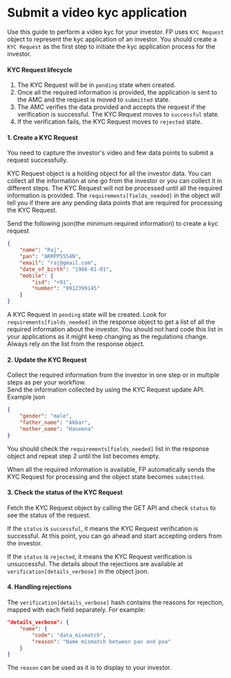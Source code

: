 # Submit a video kyc application
Use this guide to perform a video kyc for your investor.
FP uses `KYC Request` object to represent the kyc application of an investor. You should create a `KYC Request` as the first step to initiate the kyc application process for the investor.

#### KYC Request lifecycle
1. The KYC Request will be in `pending` state when created.
2. Once all the required information is provided, the application is sent to the AMC and the request is moved to `submitted` state.
3. The AMC verifies the data provided and accepts the request if the verification is successful. The KYC Request moves to `successful` state.
4. If the verification fails, the KYC Request moves to `rejected` state.

#### 1. Create a KYC Request
You need to capture the investor's video and few data points to submit a request successfully.

KYC Request object is a holding object for all the investor data. You can collect all the information at one go from the investor or you can collect it in different steps. The KYC Request will not be processed until all the required information is provided. The `requirements[fields_needed]` in the object will tell you if there are any pending data points that are required for processing the KYC Request.

Send the following json(the minimum required information) to create a kyc request

```json
{
	"name": "Raj",
	"pan": "ARRPP5554N",
	"email": "raj@gmail.com",
	"date_of_birth": "1986-01-01",
	"mobile": {
		"isd": "+91",
		"number": "9912399145"
	}
}
```
A KYC Request in `pending` state will be created. Look for `requirements[fields_needed]` in the response object to get a list of all the required information about the investor. You should not hard code this list in your applications as it might keep changing as the regulations change. Always rely on the list from the response object.

#### 2. Update the KYC Request
Collect the required information from the investor in one step or in multiple steps as per your workflow.  
Send the information collected by using the KYC Request update API. Example json

```json
{
	"gender": "male",
	"father_name": "Akbar",
	"mother_name": "Haseena"
}
```
You should check the `requirements[fields_needed]` list in the response object and repeat step 2 until the list becomes empty.

When all the required information is available, FP automatically sends the KYC Request for processing and the object state becomes `submitted`.

#### 3. Check the status of the KYC Request
Fetch the KYC Request object by calling the GET API and check `status` to see the status of the request.

If the `status` is `successful`, it means the KYC Request verification is successful. At this point, you can go ahead and start accepting orders from the investor.

If the `status` is `rejected`, it means the KYC Request verification is unsuccessful. The details about the rejections are available at `verification[details_verbose]` in the object json.


#### 4. Handling rejections
The `verification[details_verbose]` hash contains the reasons for rejection, mapped with each field separately. For example:

```json
"details_verbose": {
	"name": {
		"code": "data_mismatch",
		"reason": "Name mismatch between pan and poa"
	}
}
```
The `reason` can be used as it is to display to your investor.
